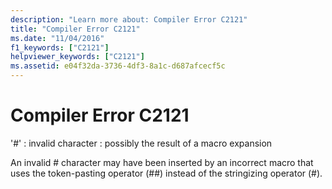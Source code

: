 ```yaml
---
description: "Learn more about: Compiler Error C2121"
title: "Compiler Error C2121"
ms.date: "11/04/2016"
f1_keywords: ["C2121"]
helpviewer_keywords: ["C2121"]
ms.assetid: e04f32da-3736-4df3-8a1c-d687afcecf5c
---
```

# Compiler Error C2121

'#' : invalid character : possibly the result of a macro expansion

An invalid # character may have been inserted by an incorrect macro that uses the token-pasting operator (##) instead of the stringizing operator (#).
